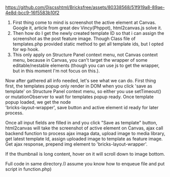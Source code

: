
https://github.com/0jscsshtml/Bricksfree/assets/80338568/51f919a8-89ae-4e8d-bcc9-16f5583b10f2

1) First thing come to mind is screenshot the active element at Canvas. Google it, article from great dev Vincy(Phppot), html2canvas.js solve it.
2) Then how do I get the newly created template ID so that i can assign the screenshot as the post feature image. Though Class file of templates.php provided static
   method to get all template ids, but I opted for wp hook.
3) This only apply on Structure Panel context menu, not Canvas context menu, because in Canvas, you can't target the wrapper of some editable/nestable elements
   (though you can use js to get the wrapper, but in this moment I'm not focus on this.).

Now after gathered all info needed, let's see what we can do. First thing first, the templates popup only render in DOM when you click 'save as template' on
Structure Panel context menu, so either you use setTimeout() or mutationObserver to wait for templates popup ready. Once template popup loaded, we get the node  
'bricks-layout-wrapper', save button and active element id ready for later process.  

Once all input fields are filled in and you click "Save as template" button, html2canvas will take the screenshot of active element on Canvas, ajax call backend
function to process ajax imaga data, upload image to media library, get latest template Id, assign uploaded image to template as feature image. Get ajax
response, prepend img element to 'bricks-layout-wrapper'.

If the thumbnail is long content, hover on it will scroll down to image bottom.

Full code in same directory.(I assume you know how to enqueue file and put script in function.php)
